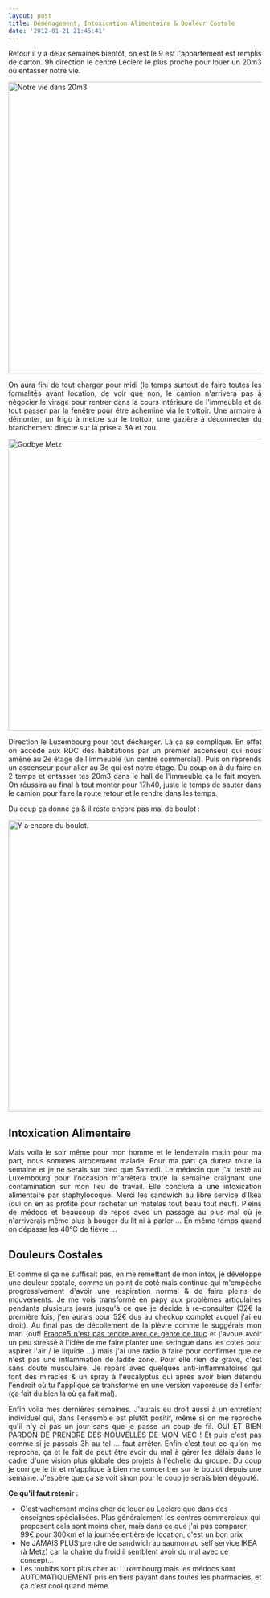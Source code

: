 ```yaml
---
layout: post
title: Déménagement, Intoxication Alimentaire & Douleur Costale
date: '2012-01-21 21:45:41'
---
```


<p style="text-align: justify;">Retour il y a deux semaines bientôt, on est le 9 est l'appartement est remplis de carton. 9h direction le centre Leclerc le plus proche pour louer un 20m3 où entasser notre vie.</p>
<p style="text-align: justify;"><a href="http://statigr.am/p/540192812_8528168"><img class="alignnone size-full wp-image-697" title="Notre vie dans 20m3" src="http://clawfire.net/wp-content/uploads/2012/01/72470bfa3c3f11e19e4a12313813ffc0_7-e1327190466278.jpg" alt="Notre vie dans 20m3" width="580" height="580" /></a></p>
<p style="text-align: justify;">On aura fini de tout charger pour midi (le temps surtout de faire toutes les formalités avant location, de voir que non, le camion n'arrivera pas à négocier le virage pour rentrer dans la cours intérieure de l'immeuble et de tout passer par la fenêtre pour être acheminé via le trottoir. Une armoire à démonter, un frigo à mettre sur le trottoir, une gazière à déconnecter du branchement directe sur la prise a 3A et zou.<!--more--></p>
<a href="http://statigr.am/p/540189088_8528168"><img class="alignnone" title="Godbye Metz" src="http://distilleryimage4.s3.amazonaws.com/203cf8423c3f11e19896123138142014_7.jpg" alt="Godbye Metz" width="580" height="580" /></a>
<p style="text-align: justify;">Direction le Luxembourg pour tout décharger. Là ça se complique. En effet on accède aux RDC des habitations par un premier ascenseur qui nous amène au 2e étage de l'immeuble (un centre commercial). Puis on reprends un ascenseur pour aller au 3e qui est notre étage. Du coup on à du faire en 2 temps et entasser tes 20m3 dans le hall de l'immeuble ça le fait moyen. On réussira au final à tout monter pour 17h40, juste le temps de sauter dans le camion pour faire la route retour et le rendre dans les temps.</p>
<p style="text-align: justify;">Du coup ça donne ça &amp; il reste encore pas mal de boulot :</p>
<a href="http://statigr.am/p/549315706_8528168"><img class="alignnone" title="Y a encore du boulot." src="http://distilleryimage10.s3.amazonaws.com/e90db50a3dec11e180c9123138016265_7.jpg" alt="Y a encore du boulot." width="580" height="580" /></a>
<h2 style="text-align: justify;">Intoxication Alimentaire</h2>
<p style="text-align: justify;">Mais voila le soir même pour mon homme et le lendemain matin pour ma part, nous sommes atrocement malade. Pour ma part ça durera toute la semaine et je ne serais sur pied que Samedi. Le médecin que j'ai testé au Luxembourg pour l'occasion m'arrêtera toute la semaine craignant une contamination sur mon lieu de travail. Elle conclura à une intoxication alimentaire par staphylocoque. Merci les sandwich au libre service d'Ikea (oui on en as profité pour racheter un matelas tout beau tout neuf). Pleins de médocs et beaucoup de repos avec un passage au plus mal où je n'arriverais même plus à bouger du lit ni à parler ... En même temps quand on dépasse les 40°C de fièvre ...</p>

<h2 style="text-align: justify;">Douleurs Costales</h2>
<p style="text-align: justify;">Et comme si ça ne suffisait pas, en me remettant de mon intox, je développe une douleur costale, comme un point de coté mais continue qui m'empêche progressivement d'avoir une respiration normal &amp; de faire pleins de mouvements. Je me vois transformé en papy aux problèmes articulaires pendants plusieurs jours jusqu'à ce que je décide à re-consulter (32€ la première fois, j'en aurais pour 52€ dus au checkup complet auquel j'ai eu droit). Au final pas de décollement de la plèvre comme le suggérais mon mari (ouf! <a href="http://www.france5.fr/sante/dossier/maladie/les-poumons/le-decollement-de-la-plevre" target="_blank">France5 n'est pas tendre avec ce genre de truc</a> et j'avoue avoir un peu stressé à l'idée de me faire planter une seringue dans les cotes pour aspirer l'air / le liquide ...) mais j'ai une radio à faire pour confirmer que ce n'est pas une inflammation de ladite zone. Pour elle rien de grâve, c'est sans doute musculaire. Je repars avec quelques anti-inflammatoires qui font des miracles &amp; un spray à l'eucalyptus qui après avoir bien détendu l'endroit où tu l'applique se transforme en une version vaporeuse de l'enfer (ça fait du bien là où ça fait mal).</p>
<p style="text-align: justify;">Enfin voila mes dernières semaines. J'aurais eu droit aussi à un entretient individuel qui, dans l'ensemble est plutôt positif, même si on me reproche qu'il n'y ai pas un jour sans que je passe un coup de fil. OUI ET BIEN PARDON DE PRENDRE DES NOUVELLES DE MON MEC ! Et puis c'est pas comme si je passais 3h au tel ... faut arrêter. Enfin c'est tout ce qu'on me reproche, ça et le fait de peut être avoir du mal à gérer les délais dans le cadre d'une vision plus globale des projets à l'échelle du groupe. Du coup je corrige le tir et m'applique à bien me concentrer sur le boulot depuis une semaine. J'espère que ça se voit sinon pour le coup je serais bien dégouté.</p>
<p style="text-align: justify;"><strong>Ce qu'il faut retenir :</strong></p>

<ul>
	<li>C'est vachement moins cher de louer au Leclerc que dans des enseignes spécialisées. Plus généralement les centres commerciaux qui proposent cela sont moins cher, mais dans ce que j'ai pus comparer, 99€ pour 300km et la journée entière de location, c'est un bon prix</li>
	<li>Ne JAMAIS PLUS prendre de sandwich au saumon au self service IKEA (à Metz) car la chaine du froid il semblent avoir du mal avec ce concept...</li>
	<li>Les toubibs sont plus cher au Luxembourg mais les médocs sont AUTOMATIQUEMENT pris en tiers payant dans toutes les pharmacies, et ça c'est cool quand même.</li>
</ul>
